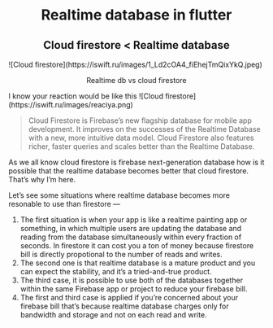 <h1 align="center">Realtime database in flutter</h1>
<h2 align="center">Cloud firestore < Realtime database</h2>
![Cloud firestore](https://iswift.ru/images/1_Ld2cOA4_fiEhejTmQixYkQ.jpeg)
<p align="center">Realtime db vs cloud firestore</p>
I know your reaction would be like this
![Cloud firestore](https://iswift.ru/images/reaciya.png)  

> Cloud Firestore is Firebase’s new flagship database for mobile app development. It improves on the successes of the Realtime Database with a new, more intuitive data model. Cloud Firestore also features richer, faster queries and scales better than the Realtime Database.

As we all know cloud firestore is firebase next-generation database how is it possible that the realtime database becomes better that cloud firestore. That’s why I’m here.

Let’s see some situations where realtime database becomes more resonable to use than firestore —
1. The first situation is when your app is like a realtime painting app or something, in which multiple users are updating the database and reading from the database simultaneously within every fraction of seconds. In firestore it can cost you a ton of money because firestore bill is directly propotional to the number of reads and writes.
2. The second one is that realtime database is a mature product and you can expect the stability, and it’s a tried-and-true product.
3. The third case, it is possible to use both of the databases together within the same Firebase app or project to reduce your firebase bill.
4. The first and third case is applied if you’re concerned about your firebase bill that’s because realtime database charges only for bandwidth and storage and not on each read and write.
